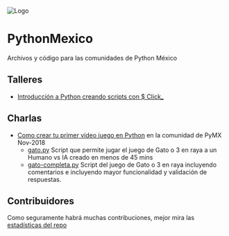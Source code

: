 ![Logo](python-mexico.png)

# PythonMexico

Archivos y código para las comunidades de Python México

## Talleres

- [Introducción a Python creando scripts con $ Click_](Introducción-a-Python-creando-scripts-con-Click/)

## Charlas

- [Como crear tu primer vídeo juego en Python](https://www.meetup.com/es-ES/__PyMX__/events/256111016/) en la comunidad de PyMX Nov-2018
  - [gato.py](Crea-tus-propios-juegos-en-Python/gato.py) Script que permite jugar el juego de Gato o 3 en raya a un Humano vs IA creado en menos de 45 mins
  - [gato-completa.py](Crea-tus-propios-juegos-en-Python/gato-completa.py) Script del juego de Gato o 3 en raya incluyendo comentarios e incluyendo mayor funcionalidad y validación de respuestas.

## Contribuidores

Como seguramente habrá muchas contribuciones, mejor mira las [estadísticas del repo](https://github.com/rctorr/PythonMexico/graphs/contributors)
